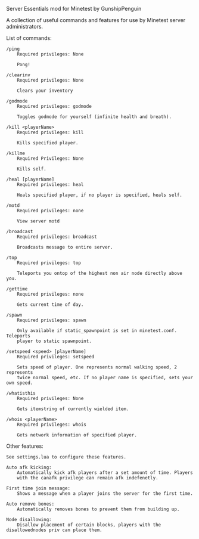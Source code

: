 Server Essentials mod for Minetest by GunshipPenguin

A collection of useful commands and features for use by Minetest server administrators.

List of commands:
	
	/ping
		Required privileges: None

		Pong!
		
	/clearinv
		Required privileges: None

		Clears your inventory

	/godmode
		Required privileges: godmode
		
		Toggles godmode for yourself (infinite health and breath).

	/kill <playerName>
		Required privileges: kill
		
		Kills specified player.

	/killme
		Required Privileges: None
		
		Kills self.
		
	/heal [playerName]
		Required privileges: heal
		
		Heals specified player, if no player is specified, heals self.
		
	/motd
		Required privileges: none
		
		View server motd
			
	/broadcast
		Required privileges: broadcast
		
		Broadcasts message to entire server.
		
	/top
		Required privileges: top
		
		Teleports you ontop of the highest non air node directly above you.
		
	/gettime
		Required privileges: none
		
		Gets current time of day.
		
	/spawn
		Required privileges: spawn
		
		Only available if static_spawnpoint is set in minetest.conf. Teleports
		player to static spawnpoint.

	/setspeed <speed> [playerName]
		Required privileges: setspeed
		
		Sets speed of player. One represents normal walking speed, 2 represents
		twice normal speed, etc. If no player name is specified, sets your own speed.

	/whatisthis
		Required privileges: None
		
		Gets itemstring of currently wielded item.

	/whois <playerName>
		Required privileges: whois
		
		Gets network information of specified player.

Other features:
	
	See settings.lua to configure these features.
	
	Auto afk kicking:
		Automatically kick afk players after a set amount of time. Players
		with the canafk privilege can remain afk indefenetly.
		
	First time join message:
		Shows a message when a player joins the server for the first time.
		
	Auto remove bones:
		Automatically removes bones to prevent them from building up.
	
	Node disallowing:
		Disallow placement of certain blocks, players with the disallowednodes priv can place them.
